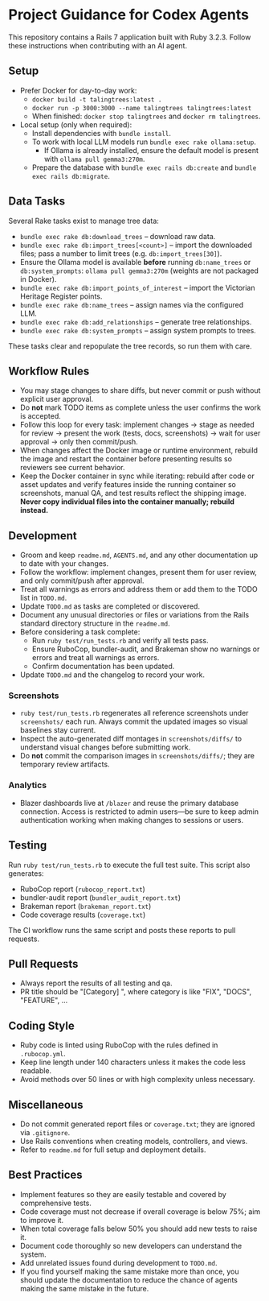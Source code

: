 # Project Guidance for Codex Agents

This repository contains a Rails 7 application built with Ruby 3.2.3. Follow these instructions when contributing with an AI agent.

## Setup
- Prefer Docker for day-to-day work:
  - `docker build -t talingtrees:latest .`
  - `docker run -p 3000:3000 --name talingtrees talingtrees:latest`
  - When finished: `docker stop talingtrees` and `docker rm talingtrees`.
- Local setup (only when required):
  - Install dependencies with `bundle install`.
  - To work with local LLM models run `bundle exec rake ollama:setup`.
    - If Ollama is already installed, ensure the default model is present with `ollama pull gemma3:270m`.
  - Prepare the database with `bundle exec rails db:create` and `bundle exec rails db:migrate`.

## Data Tasks
Several Rake tasks exist to manage tree data:
- `bundle exec rake db:download_trees` – download raw data.
- `bundle exec rake db:import_trees[<count>]` – import the downloaded files; pass a number to limit trees (e.g. `db:import_trees[30]`).
- Ensure the Ollama model is available **before** running `db:name_trees` or `db:system_prompts`: `ollama pull gemma3:270m` (weights are not packaged in Docker).
- `bundle exec rake db:import_points_of_interest` – import the Victorian Heritage Register points.
- `bundle exec rake db:name_trees` – assign names via the configured LLM.
- `bundle exec rake db:add_relationships` – generate tree relationships.
- `bundle exec rake db:system_prompts` – assign system prompts to trees.

These tasks clear and repopulate the tree records, so run them with care.

## Workflow Rules
- You may stage changes to share diffs, but never commit or push without explicit user approval.
- Do **not** mark TODO items as complete unless the user confirms the work is accepted.
- Follow this loop for every task: implement changes → stage as needed for review → present the work (tests, docs, screenshots) → wait for user approval → only then commit/push.
- When changes affect the Docker image or runtime environment, rebuild the image and restart the container before presenting results so reviewers see current behavior.
- Keep the Docker container in sync while iterating: rebuild after code or asset updates and verify features inside the running container so screenshots, manual QA, and test results reflect the shipping image. **Never copy individual files into the container manually; rebuild instead.**

## Development
- Groom and keep `readme.md`, `AGENTS.md`, and any other documentation up to date with your changes.
- Follow the workflow: implement changes, present them for user review, and only commit/push after approval.
- Treat all warnings as errors and address them or add them to the TODO list in `TODO.md`.
- Update `TODO.md` as tasks are completed or discovered.
- Document any unusual directories or files or variations from the Rails standard directory structure in the `readme.md`.
- Before considering a task complete:
  - Run `ruby test/run_tests.rb` and verify all tests pass.
  - Ensure RuboCop, bundler-audit, and Brakeman show no warnings or errors and treat all warnings as errors.
  - Confirm documentation has been updated.
- Update `TODO.md` and the changelog to record your work.

### Screenshots
- `ruby test/run_tests.rb` regenerates all reference screenshots under `screenshots/` each run. Always commit the updated images so visual baselines stay current.
- Inspect the auto-generated diff montages in `screenshots/diffs/` to understand visual changes before submitting work.
- Do **not** commit the comparison images in `screenshots/diffs/`; they are temporary review artifacts.

### Analytics
- Blazer dashboards live at `/blazer` and reuse the primary database connection. Access is restricted to admin users—be sure to keep admin authentication working when making changes to sessions or users.

## Testing
Run `ruby test/run_tests.rb` to execute the full test suite. This script also generates:
- RuboCop report (`rubocop_report.txt`)
- bundler-audit report (`bundler_audit_report.txt`)
- Brakeman report (`brakeman_report.txt`)
- Code coverage results (`coverage.txt`)

The CI workflow runs the same script and posts these reports to pull requests.

## Pull Requests
- Always report the results of all testing and qa.
- PR title should be "[Category] <short description>", where category is like "FIX", "DOCS", "FEATURE", ...

## Coding Style
- Ruby code is linted using RuboCop with the rules defined in `.rubocop.yml`.
- Keep line length under 140 characters unless it makes the code less readable.
- Avoid methods over 50 lines or with high complexity unless necessary.

## Miscellaneous
- Do not commit generated report files or `coverage.txt`; they are ignored via `.gitignore`.
- Use Rails conventions when creating models, controllers, and views.
- Refer to `readme.md` for full setup and deployment details.

## Best Practices
- Implement features so they are easily testable and covered by comprehensive tests.
- Code coverage must not decrease if overall coverage is below 75%; aim to improve it.
- When total coverage falls below 50% you should add new tests to raise it.
- Document code thoroughly so new developers can understand the system.
- Add unrelated issues found during development to `TODO.md`.
- If you find yourself making the same mistake more than once, you should update the documentation to reduce the chance of agents making the same mistake in the future.
